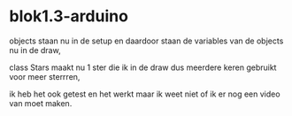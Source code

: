 # blok1.3-arduino
objects staan nu in de setup en daardoor staan de variables van de objects nu in de draw,

class Stars maakt nu 1 ster die ik in de draw dus meerdere keren gebruikt voor meer sterrren,

ik heb het ook getest en het werkt maar ik weet niet of ik er nog een video van moet maken.
